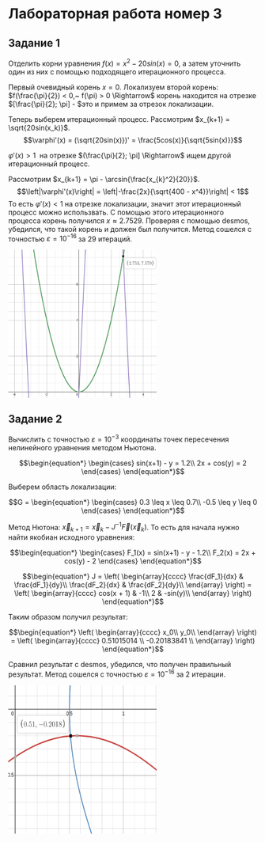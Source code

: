# Лабораторная работа номер 3

## Задание 1
Отделить корни уравнения $f(x) = x^2 - 20sin(x) = 0$, а затем уточнить один из них с помощью подходящего итерационного процесса.

Первый очевидный корень $x = 0$. Локализуем второй корень: 
$f(\frac{\pi}{2}) < 0,~ f(\pi) > 0 \Rightarrow$
корень находится на отрезке $[\frac{\pi}{2}; \pi] - $это и примем за отрезок локализации.

Теперь выберем итерационный процесс. Рассмотрим $x_{k+1} = \sqrt{20sin(x_k)}$.
$$\varphi'(x) = (\sqrt{20sin(x)})' = \frac{5cos(x)}{\sqrt{5sin(x)}}$$

$\varphi'(x) > 1~$ на отрезке $(\frac{\pi}{2}; \pi] \Rightarrow$ ищем другой итерационный процесс.

Рассмотрим $x_{k+1} = \pi - \arcsin{\frac{x_{k}^2}{20}}$.
$$\left|\varphi'(x)\right| = \left|-\frac{2x}{\sqrt{400 - x^4}}\right| < 1$$
То есть $\varphi'(x) < 1$ на отрезке локализации, значит этот итерационный процесс можно использвать. С помощью этого итерационного процесса корень получился $x \approx 2.7529$. Проверяя с помощью desmos, убедился, что такой корень и должен был получится. Метод сошелся с точностью $\varepsilon = 10^{-16}$ за 29 итераций.

<img src = "./graph1.png" width = "300" height = "300" align = "center"/>

## Задание 2
Вычислить с точностью $\varepsilon = 10^{-3}$ координаты точек пересечения нелинейного уравнения методом Ньютона.

$$\begin{equation*} 
    \begin{cases}
        sin(x+1) - y = 1.2\\
        2x + cos(y) = 2
    \end{cases}
\end{equation*}$$

Выберем область локализации:

$$G = \begin{equation*} 
    \begin{cases}
        0.3  \leq x \leq 0.7\\
        -0.5 \leq y \leq 0
    \end{cases}
\end{equation*}$$

Метод Нютона: $\vec{x}_{k+1} = \vec{x}_k - J^{-1}\vec{F}(\vec{x}_{k})$. То есть для начала нужно найти якобиан исходного уравнения:

$$\begin{equation*} 
    \begin{cases}
        F_1(x) = sin(x+1) - y - 1.2\\
        F_2(x) = 2x + cos(y) - 2
    \end{cases}
\end{equation*}$$

$$\begin{equation*}
J = \left(
    \begin{array}{cccc}
        \frac{dF_1}{dx} & \frac{dF_1}{dy}\\
        \frac{dF_2}{dx} & \frac{dF_2}{dy}\\
    \end{array}
    \right) = \left(
        \begin{array}{cccc}
            cos(x + 1) & -1\\
            2          & -sin(y)\\
        \end{array}
        \right)
\end{equation*}$$

Таким образом получил результат:

$$\begin{equation*}
    \left(
    \begin{array}{cccc}
        x_0\\
        y_0\\
    \end{array}
    \right) = \left(
        \begin{array}{cccc}
            0.51015014  \\
            -0.20183841 \\
        \end{array}
        \right)
\end{equation*}$$

Сравнил результат с desmos, убедился, что получен правильный результат. Метод сошелся с точностью $\varepsilon = 10^{-16}$ за 2 итерации.

<img src = "./graph2.png" width = "300" height = "300" align = "center"/>